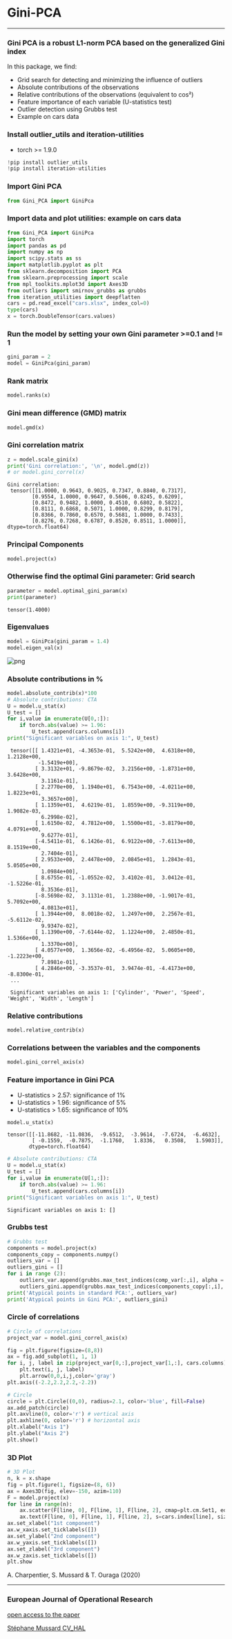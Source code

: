 # Gini-PCA

---

### Gini PCA is a robust L1-norm PCA based on the generalized Gini index

In this package, we find:

  * Grid search for detecting and minimizing the influence of outliers 
  * Absolute contributions of the observations 
  * Relative contributions of the observations (equivalent to cos²)
  * Feature importance of each variable (U-statistics test)
  * Outlier detection using Grubbs test 
  * Example on cars data


### Install outlier_utils and iteration-utilities
* torch >= 1.9.0
```python
!pip install outlier_utils
!pip install iteration-utilities
```

### Import Gini PCA


```python
from Gini_PCA import GiniPca
```

### Import data and plot utilities: example on cars data


```python
from Gini_PCA import GiniPca
import torch
import pandas as pd
import numpy as np
import scipy.stats as ss
import matplotlib.pyplot as plt
from sklearn.decomposition import PCA
from sklearn.preprocessing import scale
from mpl_toolkits.mplot3d import Axes3D
from outliers import smirnov_grubbs as grubbs
from iteration_utilities import deepflatten
cars = pd.read_excel("cars.xlsx", index_col=0)
type(cars)
x = torch.DoubleTensor(cars.values)
```

### Run the model by setting your own Gini parameter >=0.1 and != 1

```python
gini_param = 2
model = GiniPca(gini_param)
```


### Rank matrix

```python
model.ranks(x)
```


### Gini mean difference (GMD) matrix

```python
model.gmd(x)
```


### Gini correlation matrix

```python
z = model.scale_gini(x)
print('Gini correlation:', '\n', model.gmd(z))
# or model.gini_correl(x)
```


    Gini correlation: 
     tensor([[1.0000, 0.9643, 0.9025, 0.7347, 0.8840, 0.7317],
            [0.9554, 1.0000, 0.9647, 0.5606, 0.8245, 0.6209],
            [0.8472, 0.9482, 1.0000, 0.4510, 0.6802, 0.5822],
            [0.8111, 0.6868, 0.5071, 1.0000, 0.8299, 0.8179],
            [0.8366, 0.7860, 0.6570, 0.5681, 1.0000, 0.7433],
            [0.8276, 0.7268, 0.6787, 0.8520, 0.8511, 1.0000]], dtype=torch.float64)




### Principal Components

```python
model.project(x)
```


### Otherwise find the optimal Gini parameter: Grid search


```python
parameter = model.optimal_gini_param(x)
print(parameter)
```

    tensor(1.4000)
    

### Eigenvalues 


```python
model = GiniPca(gini_param = 1.4)
model.eigen_val(x)
```


![png](output_14_0.png)


### Absolute contributions in %


```python
model.absolute_contrib(x)*100
# Absolute contributions: CTA
U = model.u_stat(x)
U_test = []
for i,value in enumerate(U[0,:]):
    if torch.abs(value) >= 1.96:
        U_test.append(cars.columns[i])
print("Significant variables on axis 1:", U_test)
```




     tensor([[ 1.4321e+01, -4.3653e-01,  5.5242e+00,  4.6318e+00,  1.2128e+00,
              -1.5419e+00],
             [ 3.3132e+01, -9.8679e-02,  3.2156e+00, -1.8731e+00,  3.6428e+00,
               3.1161e-01],
             [ 2.2770e+00,  1.1940e+01,  6.7543e+00, -4.0211e+00,  1.8223e+01,
               3.3657e+00],
             [ 1.1359e+01,  4.6219e-01,  1.8559e+00, -9.3119e+00,  1.9082e-03,
               6.2998e-02],
             [ 1.6150e-02,  4.7812e+00,  1.5500e+01, -3.8179e+00,  4.0791e+00,
               9.6277e-01],
             [-4.5411e-01,  6.1426e-01,  6.9122e+00, -7.6113e+00,  8.1519e+00,
               2.7404e-01],
             [ 2.9533e+00,  2.4478e+00,  2.0845e+01,  1.2843e-01,  5.0505e+00,
               1.0984e+00],
             [ 8.6755e-01, -1.0552e-02,  3.4102e-01,  3.0412e-01, -1.5226e-01,
               8.3536e-01],
             [-8.5698e-02,  3.1131e-01,  1.2388e+00, -1.9017e-01,  5.7092e+00,
               4.0813e+01],
             [ 1.3944e+00,  8.0018e-02,  1.2497e+00,  2.2567e-01, -5.6112e-02,
               9.9347e-02],
             [ 1.1390e+00, -7.6144e-02,  1.1224e+00,  2.4850e-01,  1.5366e+00,
               1.3370e+00],
             [ 4.0577e+00,  1.3656e-02, -6.4956e-02,  5.0605e+00, -1.2223e+00,
               7.8981e-01],
             [ 4.2846e+00, -3.3537e-01,  3.9474e-01, -4.4173e+00, -8.8300e-01,
     ...

     Significant variables on axis 1: ['Cylinder', 'Power', 'Speed', 'Weight', 'Width', 'Length']



### Relative contributions 


```python
model.relative_contrib(x)
```



### Correlations between the variables and the components


```python
model.gini_correl_axis(x)
```


### Feature importance in Gini PCA 

* U-statistics > 2.57: significance of 1% 
* U-statistics > 1.96: significance of 5% 
* U-statistics > 1.65: significance of 10% 


```python
model.u_stat(x)
```

    tensor([[-11.8682, -11.0836,  -9.6512,  -3.9614,  -7.6724,  -6.4632],
            [ -0.1559,  -0.7875,  -1.1760,   1.8336,   0.3508,   1.5903]],
           dtype=torch.float64)

```python
# Absolute contributions: CTA
U = model.u_stat(x)
U_test = []
for i,value in enumerate(U[1,:]):
    if torch.abs(value) >= 1.96:
        U_test.append(cars.columns[i])
print("Significant variables on axis 1:", U_test)
```

    Significant variables on axis 1: []



### Grubbs test


```python
# Grubbs test
components = model.project(x)
components_copy = components.numpy()
outliers_var = []
outliers_gini = []
for i in range (2):
    outliers_var.append(grubbs.max_test_indices(comp_var[:,i], alpha = 0.05))
    outliers_gini.append(grubbs.max_test_indices(components_copy[:,i], alpha = 0.05))
print('Atypical points in standard PCA:', outliers_var)
print('Atypical points in Gini PCA:', outliers_gini)
```


### Circle of correlations


```python
# Circle of correlations
project_var = model.gini_correl_axis(x)

fig = plt.figure(figsize=(8,8))
ax = fig.add_subplot(1, 1, 1)
for i, j, label in zip(project_var[0,:],project_var[1,:], cars.columns):
    plt.text(i, j, label)
    plt.arrow(0,0,i,j,color='gray')
plt.axis((-2.2,2.2,2.2,-2.2))

# Circle
circle = plt.Circle((0,0), radius=2.1, color='blue', fill=False)
ax.add_patch(circle)
plt.axvline(0, color='r') # vertical axis
plt.axhline(0, color='r') # horizontal axis
plt.xlabel("Axis 1")
plt.ylabel("Axis 2")
plt.show()
```


### 3D Plot

```python
# 3D Plot
n, k = x.shape
fig = plt.figure(1, figsize=(8, 6))
ax = Axes3D(fig, elev=-150, azim=110)
F = model.project(x)
for line in range(n):
    ax.scatter(F[line, 0], F[line, 1], F[line, 2], cmap=plt.cm.Set1, edgecolor='k', s=40)
    ax.text(F[line, 0], F[line, 1], F[line, 2], s=cars.index[line], size=10,  color='k') 
ax.set_xlabel("1st component")
ax.w_xaxis.set_ticklabels([])
ax.set_ylabel("2nd component")
ax.w_yaxis.set_ticklabels([])
ax.set_zlabel("3rd component")
ax.w_zaxis.set_ticklabels([])
plt.show
```


A. Charpentier, S. Mussard & T. Ouraga (2020)
***

### European Journal of Operational Research
[open access to the paper](https://www.sciencedirect.com/science/article/pii/S0377221721000886)


[Stéphane Mussard CV_HAL](https://cv.archives-ouvertes.fr/stephane-mussard)

